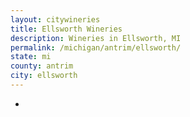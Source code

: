 ```yaml
---
layout: citywineries
title: Ellsworth Wineries
description: Wineries in Ellsworth, MI
permalink: /michigan/antrim/ellsworth/
state: mi
county: antrim
city: ellsworth
---
```

-
